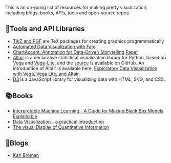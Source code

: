 This is an on-going list of resources for making pretty visualization, including blogs, books, APIs, tools and open-source repos.

## :telescope:Tools and API Libraries

*  [TikZ and PGF](https://texample.net/) are TeX packages for creating graphics programmatically
*  [Automated Data Visualization with Falx](https://falx.cs.washington.edu)
*  [ChartAccent: Annotation for Data-Driven Storytelling](https://chartaccent.github.io/index.html) [Paper](https://chartaccent.github.io/publications/chartaccent-pacificvis2017.pdf)
*  [Altair](https://altair-viz.github.io/) is a declarative statistical visualization library for Python, based on [Vega](http://vega.github.io/vega) and [Vega-Lite](http://vega.github.io/vega-lite), and the [source](http://github.com/altair-viz/altair) is available on GitHub. An introduction of Altair is available here, [Exploratory Data Visualization with Vega, Vega Lite, and Altair](https://www.youtube.com/watch?v=SFMZw6KcoBg).
*  [D3](https://d3js.org/) is a JavaScript library for visualizing data with HTML, SVG, and CSS.

## :books:Books
*  [Interpretable Machine Learning - A Guide for Making Black Box Models Explainable](https://christophm.github.io/interpretable-ml-book/)
*  [Data Visualization - a practical introduction](https://kieranhealy.org/publications/dataviz/)
*  [The visual Display of Quantitative Information](http://www.econ.upf.edu/~michael/visualdata/tufte-aesthetics_and_technique.pdf)

## :speech_balloon:Blogs
*  [Karl Broman](https://kbroman.org)






